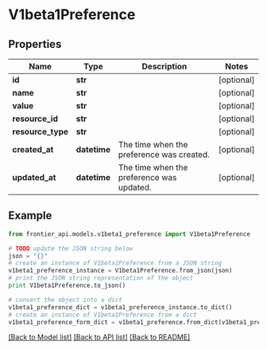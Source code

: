 # V1beta1Preference


## Properties
Name | Type | Description | Notes
------------ | ------------- | ------------- | -------------
**id** | **str** |  | [optional] 
**name** | **str** |  | [optional] 
**value** | **str** |  | [optional] 
**resource_id** | **str** |  | [optional] 
**resource_type** | **str** |  | [optional] 
**created_at** | **datetime** | The time when the preference was created. | [optional] 
**updated_at** | **datetime** | The time when the preference was updated. | [optional] 

## Example

```python
from frontier_api.models.v1beta1_preference import V1beta1Preference

# TODO update the JSON string below
json = "{}"
# create an instance of V1beta1Preference from a JSON string
v1beta1_preference_instance = V1beta1Preference.from_json(json)
# print the JSON string representation of the object
print V1beta1Preference.to_json()

# convert the object into a dict
v1beta1_preference_dict = v1beta1_preference_instance.to_dict()
# create an instance of V1beta1Preference from a dict
v1beta1_preference_form_dict = v1beta1_preference.from_dict(v1beta1_preference_dict)
```
[[Back to Model list]](../README.md#documentation-for-models) [[Back to API list]](../README.md#documentation-for-api-endpoints) [[Back to README]](../README.md)


